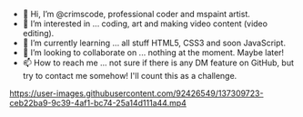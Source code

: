 - 👋 Hi, I’m @crimscode, professional coder and mspaint artist.
- 👀 I’m interested in ... coding, art and making video content (video editing).
- 🌱 I’m currently learning ... all stuff HTML5, CSS3 and soon JavaScript.
- 💞️ I’m looking to collaborate on ... nothing at the moment. Maybe later!
- 📫 How to reach me ... not sure if there is any DM feature on GitHub, but try to contact me somehow! I'll count this as a challenge.

https://user-images.githubusercontent.com/92426549/137309723-ceb22ba9-9c39-4af1-bc74-25a14d111a44.mp4

<!---
crimscode/crimscode is a ✨ special ✨ repository because its `README.md` (this file) appears on your GitHub profile.
You can click the Preview link to take a look at your changes.
--->
